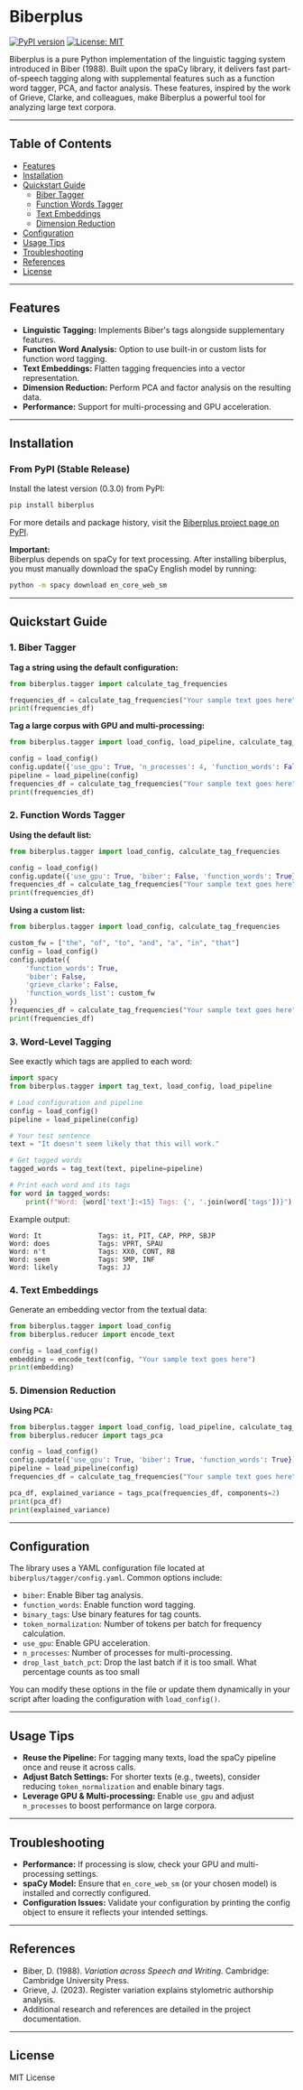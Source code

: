 # Biberplus

[![PyPI version](https://img.shields.io/pypi/v/biberplus.svg?style=flat)](https://pypi.org/project/biberplus/)
[![License: MIT](https://img.shields.io/badge/License-MIT-yellow.svg)](https://opensource.org/licenses/MIT)

Biberplus is a pure Python implementation of the linguistic tagging system introduced in Biber (1988). Built upon the spaCy library, it delivers fast part-of-speech tagging along with supplemental features such as a function word tagger, PCA, and factor analysis. These features, inspired by the work of Grieve, Clarke, and colleagues, make Biberplus a powerful tool for analyzing large text corpora.

---

## Table of Contents

- [Features](#features)
- [Installation](#installation)
- [Quickstart Guide](#quickstart-guide)
  - [Biber Tagger](#1-biber-tagger)
  - [Function Words Tagger](#2-function-words-tagger)
  - [Text Embeddings](#3-text-embeddings)
  - [Dimension Reduction](#4-dimension-reduction)
- [Configuration](#configuration)
- [Usage Tips](#usage-tips)
- [Troubleshooting](#troubleshooting)
- [References](#references)
- [License](#license)

---

## Features

- **Linguistic Tagging:** Implements Biber's tags alongside supplementary features.
- **Function Word Analysis:** Option to use built-in or custom lists for function word tagging.
- **Text Embeddings:** Flatten tagging frequencies into a vector representation.
- **Dimension Reduction:** Perform PCA and factor analysis on the resulting data.
- **Performance:** Support for multi-processing and GPU acceleration.

---

## Installation

### From PyPI (Stable Release)
Install the latest version (0.3.0) from PyPI:

```bash
pip install biberplus
```

For more details and package history, visit the [Biberplus project page on PyPI](https://pypi.org/project/biberplus/0.3.0/).

**Important:**  
Biberplus depends on spaCy for text processing. After installing biberplus, you must manually download the spaCy English model by running:

```bash
python -m spacy download en_core_web_sm
```

---

## Quickstart Guide

### 1. Biber Tagger

**Tag a string using the default configuration:**
```python
from biberplus.tagger import calculate_tag_frequencies

frequencies_df = calculate_tag_frequencies("Your sample text goes here")
print(frequencies_df)
```

**Tag a large corpus with GPU and multi-processing:**
```python
from biberplus.tagger import load_config, load_pipeline, calculate_tag_frequencies

config = load_config()
config.update({'use_gpu': True, 'n_processes': 4, 'function_words': False})
pipeline = load_pipeline(config)
frequencies_df = calculate_tag_frequencies("Your sample text goes here", pipeline, config)
print(frequencies_df)
```

### 2. Function Words Tagger

**Using the default list:**
```python
from biberplus.tagger import load_config, calculate_tag_frequencies

config = load_config()
config.update({'use_gpu': True, 'biber': False, 'function_words': True})
frequencies_df = calculate_tag_frequencies("Your sample text goes here")
print(frequencies_df)
```

**Using a custom list:**
```python
from biberplus.tagger import load_config, calculate_tag_frequencies

custom_fw = ["the", "of", "to", "and", "a", "in", "that"]
config = load_config()
config.update({
    'function_words': True,
    'biber': False,
    'grieve_clarke': False,
    'function_words_list': custom_fw
})
frequencies_df = calculate_tag_frequencies("Your sample text goes here", custom_fw)
print(frequencies_df)
```

### 3. Word-Level Tagging

See exactly which tags are applied to each word:
```python
import spacy
from biberplus.tagger import tag_text, load_config, load_pipeline

# Load configuration and pipeline
config = load_config()
pipeline = load_pipeline(config)

# Your test sentence
text = "It doesn't seem likely that this will work."

# Get tagged words
tagged_words = tag_text(text, pipeline=pipeline)

# Print each word and its tags
for word in tagged_words:
    print(f"Word: {word['text']:<15} Tags: {', '.join(word['tags'])}")
```

Example output:
```
Word: It              Tags: it, PIT, CAP, PRP, SBJP
Word: does            Tags: VPRT, SPAU
Word: n't             Tags: XX0, CONT, RB
Word: seem            Tags: SMP, INF
Word: likely          Tags: JJ
```

### 4. Text Embeddings

Generate an embedding vector from the textual data:
```python
from biberplus.tagger import load_config
from biberplus.reducer import encode_text

config = load_config()
embedding = encode_text(config, "Your sample text goes here")
print(embedding)
```

### 5. Dimension Reduction

**Using PCA:**
```python
from biberplus.tagger import load_config, load_pipeline, calculate_tag_frequencies
from biberplus.reducer import tags_pca

config = load_config()
config.update({'use_gpu': True, 'biber': True, 'function_words': True})
pipeline = load_pipeline(config)
frequencies_df = calculate_tag_frequencies("Your sample text goes here", pipeline, config)

pca_df, explained_variance = tags_pca(frequencies_df, components=2)
print(pca_df)
print(explained_variance)
```

---

## Configuration

The library uses a YAML configuration file located at `biberplus/tagger/config.yaml`. Common options include:

- `biber`: Enable Biber tag analysis.
- `function_words`: Enable function word tagging.
- `binary_tags`: Use binary features for tag counts.
- `token_normalization`: Number of tokens per batch for frequency calculation.
- `use_gpu`: Enable GPU acceleration.
- `n_processes`: Number of processes for multi-processing.
- `drop_last_batch_pct`: Drop the last batch if it is too small. What percentage counts as too small

You can modify these options in the file or update them dynamically in your script after loading the configuration with `load_config()`.

---

## Usage Tips

- **Reuse the Pipeline:** For tagging many texts, load the spaCy pipeline once and reuse it across calls.
- **Adjust Batch Settings:** For shorter texts (e.g., tweets), consider reducing `token_normalization` and enable binary tags.
- **Leverage GPU & Multi-processing:** Enable `use_gpu` and adjust `n_processes` to boost performance on large corpora.

---

## Troubleshooting

- **Performance:** If processing is slow, check your GPU and multi-processing settings.
- **spaCy Model:** Ensure that `en_core_web_sm` (or your chosen model) is installed and correctly configured.
- **Configuration Issues:** Validate your configuration by printing the config object to ensure it reflects your intended settings.

---

## References

- Biber, D. (1988). *Variation across Speech and Writing*. Cambridge: Cambridge University Press.
- Grieve, J. (2023). Register variation explains stylometric authorship analysis.
- Additional research and references are detailed in the project documentation.

---

## License

MIT License